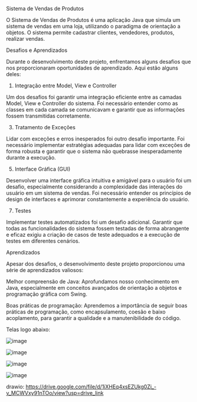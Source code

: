Sistema de Vendas de Produtos

O Sistema de Vendas de Produtos é uma aplicação Java que simula um sistema de vendas em uma loja, utilizando o paradigma de orientação a objetos. O sistema permite cadastrar clientes, vendedores, produtos, realizar vendas.

Desafios e Aprendizados

Durante o desenvolvimento deste projeto, enfrentamos alguns desafios que nos proporcionaram oportunidades de aprendizado. Aqui estão alguns deles:

1. Integração entre Model, View e Controller
   
Um dos desafios foi garantir uma integração eficiente entre as camadas Model, View e Controller do sistema. Foi necessário entender como as classes em cada camada se comunicavam e garantir que as informações fossem transmitidas corretamente.

3. Tratamento de Exceções
   
Lidar com exceções e erros inesperados foi outro desafio importante. Foi necessário implementar estratégias adequadas para lidar com exceções de forma robusta e garantir que o sistema não quebrasse inesperadamente durante a execução.

5. Interface Gráfica (GUI)
   
Desenvolver uma interface gráfica intuitiva e amigável para o usuário foi um desafio, especialmente considerando a complexidade das interações do usuário em um sistema de vendas. Foi necessário entender os princípios de design de interfaces e aprimorar constantemente a experiência do usuário.

7. Testes
   
Implementar testes automatizados foi um desafio adicional. Garantir que todas as funcionalidades do sistema fossem testadas de forma abrangente e eficaz exigiu a criação de casos de teste adequados e a execução de testes em diferentes cenários.

Aprendizados

Apesar dos desafios, o desenvolvimento deste projeto proporcionou uma série de aprendizados valiosos:


Melhor compreensão de Java: Aprofundamos nosso conhecimento em Java, especialmente em conceitos avançados de orientação a objetos e programação gráfica com Swing.

Boas práticas de programação: Aprendemos a importância de seguir boas práticas de programação, como encapsulamento, coesão e baixo acoplamento, para garantir a qualidade e a manutenibilidade do código.

Telas logo abaixo:

![image](https://github.com/cj0809/-LP-POO/assets/114233329/48633e30-d9b2-461e-8744-f5a9a7ced23b)

![image](https://github.com/cj0809/-LP-POO/assets/114233329/c213156c-f1bb-4891-9f00-d442c837e272)

![image](https://github.com/cj0809/-LP-POO/assets/114233329/ea81c2f6-d8c9-49a9-b70c-36db9c451362)

![image](https://github.com/cj0809/-LP-POO/assets/114233329/acd10f91-a88f-4040-bb6c-fd4d9c986dd0)

drawio: https://drive.google.com/file/d/1iXHEq4xsEZUkg0Zi_-v_MCWVxy91nTOo/view?usp=drive_link
